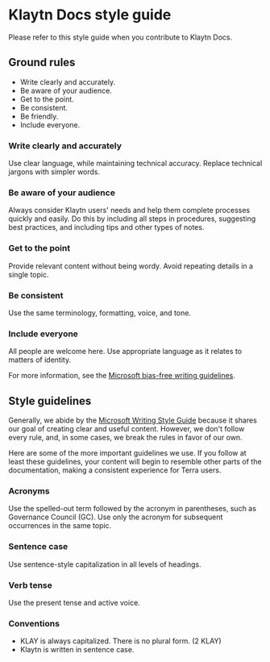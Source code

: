 # Klaytn Docs style guide

Please refer to this style guide when you contribute to Klaytn Docs.

## Ground rules

- Write clearly and accurately.
- Be aware of your audience.
- Get to the point.
- Be consistent.
- Be friendly.
- Include everyone.

### Write clearly and accurately

Use clear language, while maintaining technical accuracy. Replace technical jargons with simpler words.

### Be aware of your audience

Always consider Klaytn users' needs and help them complete processes quickly and easily. Do this by including all steps in procedures, suggesting best practices, and including tips and other types of notes.

### Get to the point

Provide relevant content without being wordy. Avoid repeating details in a single topic.

### Be consistent

Use the same terminology, formatting, voice, and tone.

### Include everyone

All people are welcome here. Use appropriate language as it relates to matters of identity.

For more information, see the [Microsoft bias-free writing guidelines](https://docs.microsoft.com/en-us/style-guide/bias-free-communication).

## Style guidelines

Generally, we abide by the [Microsoft Writing Style Guide](https://docs.microsoft.com/en-us/style-guide/welcome/) because it shares our goal of creating clear and useful content. However, we don't follow every rule, and, in some cases, we break the rules in favor of our own.

Here are some of the more important guidelines we use. If you follow at least these guidelines, your content will begin to resemble other parts of the documentation, making a consistent experience for Terra users.

### Acronyms

Use the spelled-out term followed by the acronym in parentheses, such as Governance Council (GC). Use only the acronym for subsequent occurrences in the same topic. 

### Sentence case

Use sentence-style capitalization in all levels of headings.

### Verb tense

Use the present tense and active voice.

### Conventions

- KLAY is always capitalized. There is no plural form. (2 KLAY)
- Klaytn is written in sentence case.
